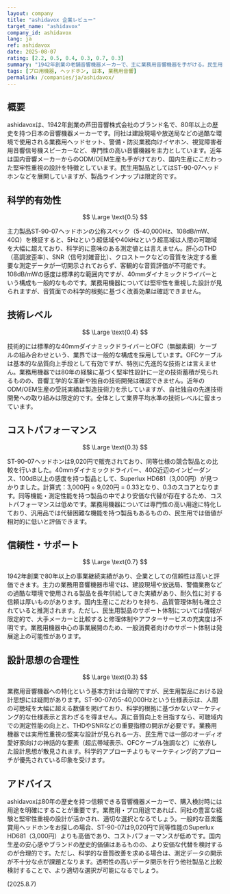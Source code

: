 ```yaml
---
layout: company
title: "ashidavox 企業レビュー"
target_name: "ashidavox"
company_id: ashidavox
lang: ja
ref: ashidavox
date: 2025-08-07
rating: [2.2, 0.5, 0.4, 0.3, 0.7, 0.3]
summary: "1942年創業の老舗音響機器メーカーで、主に業務用音響機器を手がける。民生用製品は限定的で、科学的測定データの開示が不十分。"
tags: [プロ用機器, ヘッドホン, 日本, 業務用音響]
permalink: /companies/ja/ashidavox/
---
```

## 概要

ashidavoxは、1942年創業の芦田音響株式会社のブランド名で、80年以上の歴史を持つ日本の音響機器メーカーです。同社は建設現場や放送局などの過酷な環境で使用される業務用ヘッドセット、警備・防災業務向けイヤホン、視覚障害者用音響信号機スピーカーなど、専門性の高い音響機器を主力としています。近年は国内音響メーカーからのODM/OEM生産も手がけており、国内生産にこだわった堅牢性重視の設計を特徴としています。民生用製品としてはST-90-07ヘッドホンなどを展開していますが、製品ラインナップは限定的です。

## 科学的有効性

$$ \Large \text{0.5} $$

主力製品ST-90-07ヘッドホンの公称スペック（5-40,000Hz、108dB/mW、40Ω）を検証すると、5Hzという超低域や40kHzという超高域は人間の可聴域を大幅に超えており、科学的に意味のある測定値とは言えません。肝心のTHD（高調波歪率）、SNR（信号対雑音比）、クロストークなどの音質を決定する重要な測定データが一切開示されておらず、客観的な音質評価が不可能です。108dB/mWの感度は標準的な範囲内ですが、40mmダイナミックドライバーという構成も一般的なものです。業務用機器については堅牢性を重視した設計が見られますが、音質面での科学的根拠に基づく改善効果は確認できません。

## 技術レベル

$$ \Large \text{0.4} $$

技術的には標準的な40mmダイナミックドライバーとOFC（無酸素銅）ケーブルの組み合わせという、業界では一般的な構成を採用しています。OFCケーブルは基本的な品質向上手段として有効ですが、特別に先進的な技術とは言えません。業務用機器では80年の経験に基づく堅牢性設計に一定の技術蓄積が見られるものの、音響工学的な革新や独自の技術開発は確認できません。近年のODM/OEM生産の受託実績は製造技術力を示していますが、自社独自の先進技術開発への取り組みは限定的です。全体として業界平均水準の技術レベルに留まっています。

## コストパフォーマンス

$$ \Large \text{0.3} $$

ST-90-07ヘッドホンは9,020円で販売されており、同等仕様の競合製品との比較を行いました。40mmダイナミックドライバー、40Ω近辺のインピーダンス、100dB以上の感度を持つ製品として、Superlux HD681（3,000円）が見つかりました。計算式：3,000円 ÷ 9,020円 = 0.33となり、0.3のスコアとなります。同等機能・測定性能を持つ製品の中でより安価な代替が存在するため、コストパフォーマンスは低めです。業務用機器については専門性の高い用途に特化しており、汎用品では代替困難な機能を持つ製品もあるものの、民生用では価値が相対的に低いと評価できます。

## 信頼性・サポート

$$ \Large \text{0.7} $$

1942年創業で80年以上の事業継続実績があり、企業としての信頼性は高いと評価できます。主力の業務用音響機器市場では、建設現場や放送局、警備業務などの過酷な環境で使用される製品を長年供給してきた実績があり、耐久性に対する信頼は厚いものがあります。国内生産にこだわりを持ち、品質管理体制も確立されていると推測されます。ただし、民生用製品のサポート体制については情報が限定的で、大手メーカーと比較すると修理体制やアフターサービスの充実度は不明です。業務用機器中心の事業展開のため、一般消費者向けのサポート体制は発展途上の可能性があります。

## 設計思想の合理性

$$ \Large \text{0.3} $$

業務用音響機器への特化という基本方針は合理的ですが、民生用製品における設計思想には疑問があります。ST-90-07の5-40,000Hzという仕様表示は、人間の可聴域を大幅に超える数値を掲げており、科学的根拠に基づかないマーケティング的な仕様表示と言わざるを得ません。真に音質向上を目指すなら、可聴域内での測定性能の向上と、THDやSNRなどの重要指標の開示が必要です。業務用機器では実用性重視の堅実な設計が見られる一方、民生用では一部のオーディオ愛好家向けの神話的な要素（超広帯域表示、OFCケーブル強調など）に依存した設計思想が散見されます。科学的アプローチよりもマーケティング的アプローチが優先されている印象を受けます。

## アドバイス

ashidavoxは80年の歴史を持つ信頼できる音響機器メーカーで、購入検討時には用途を明確にすることが重要です。業務用・プロ用途であれば、同社の豊富な経験と堅牢性重視の設計が活かされ、適切な選択となるでしょう。一般的な音楽鑑賞用ヘッドホンをお探しの場合、ST-90-07は9,020円で同等性能のSuperlux HD681（3,000円）よりも高価であり、コストパフォーマンスが低めです。国内生産の安心感やブランドの歴史的価値はあるものの、より安価な代替を検討するのが合理的です。ただし、科学的な音質改善を求める場合は、測定データの開示が不十分な点が課題となります。透明性の高いデータ開示を行う他社製品と比較検討することで、より適切な選択が可能になるでしょう。

(2025.8.7)
